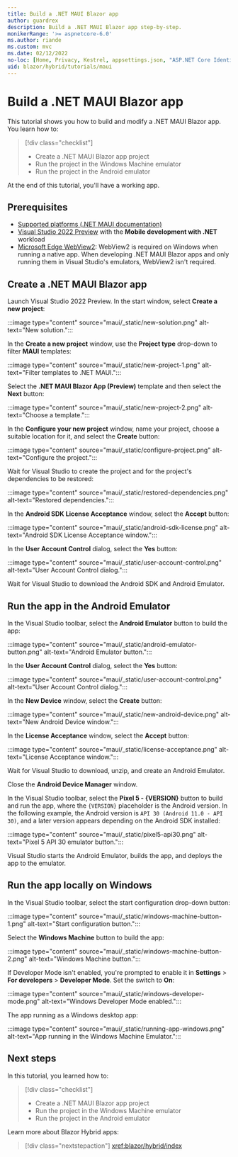```yaml
---
title: Build a .NET MAUI Blazor app
author: guardrex
description: Build a .NET MAUI Blazor app step-by-step.
monikerRange: '>= aspnetcore-6.0'
ms.author: riande
ms.custom: mvc
ms.date: 02/12/2022
no-loc: [Home, Privacy, Kestrel, appsettings.json, "ASP.NET Core Identity", cookie, Cookie, Blazor, "Blazor Server", "Blazor WebAssembly", "Identity", "Let's Encrypt", Razor, SignalR]
uid: blazor/hybrid/tutorials/maui
---
```

# Build a .NET MAUI Blazor app

This tutorial shows you how to build and modify a .NET MAUI Blazor app. You learn how to:

> [!div class="checklist"]
> * Create a .NET MAUI Blazor app project
> * Run the project in the Windows Machine emulator
> * Run the project in the Android emulator

At the end of this tutorial, you'll have a working app.

## Prerequisites

* [Supported platforms (.NET MAUI documentation)](/dotnet/maui/supported-platforms)
* [Visual Studio 2022 Preview](https://visualstudio.microsoft.com/vs/preview/) with the **Mobile development with .NET** workload
* [Microsoft Edge WebView2](https://developer.microsoft.com/microsoft-edge/webview2/): WebView2 is required on Windows when running a native app. When developing .NET MAUI Blazor apps and only running them in Visual Studio's emulators, WebView2 isn't required.

## Create a .NET MAUI Blazor app

Launch Visual Studio 2022 Preview. In the start window, select **Create a new project**:

:::image type="content" source="maui/_static/new-solution.png" alt-text="New solution.":::

In the **Create a new project** window, use the **Project type** drop-down to filter **MAUI** templates:

:::image type="content" source="maui/_static/new-project-1.png" alt-text="Filter templates to .NET MAUI.":::

Select the **.NET MAUI Blazor App (Preview)** template and then select the **Next** button:

:::image type="content" source="maui/_static/new-project-2.png" alt-text="Choose a template.":::

In the **Configure your new project** window, name your project, choose a suitable location for it, and select the **Create** button:

:::image type="content" source="maui/_static/configure-project.png" alt-text="Configure the project.":::

Wait for Visual Studio to create the project and for the project's dependencies to be restored:

:::image type="content" source="maui/_static/restored-dependencies.png" alt-text="Restored dependencies.":::

In the **Android SDK License Acceptance** window, select the **Accept** button:

:::image type="content" source="maui/_static/android-sdk-license.png" alt-text="Android SDK License Acceptance window.":::

In the **User Account Control** dialog, select the **Yes** button:

:::image type="content" source="maui/_static/user-account-control.png" alt-text="User Account Control dialog.":::

Wait for Visual Studio to download the Android SDK and Android Emulator.

## Run the app in the Android Emulator

In the Visual Studio toolbar, select the **Android Emulator** button to build the app:

:::image type="content" source="maui/_static/android-emulator-button.png" alt-text="Android Emulator button.":::

In the **User Account Control** dialog, select the **Yes** button:

:::image type="content" source="maui/_static/user-account-control.png" alt-text="User Account Control dialog.":::

In the **New Device** window, select the **Create** button:

:::image type="content" source="maui/_static/new-android-device.png" alt-text="New Android Device window.":::

In the **License Acceptance** window, select the **Accept** button:

:::image type="content" source="maui/_static/license-acceptance.png" alt-text="License Acceptance window.":::

Wait for Visual Studio to download, unzip, and create an Android Emulator.

Close the **Android Device Manager** window.

In the Visual Studio toolbar, select the **Pixel 5 - {VERSION}** button to build and run the app, where the `{VERSION}` placeholder is the Android version. In the following example, the Android version is `API 30 (Android 11.0 - API 30)`, and a later version appears depending on the Android SDK installed:

:::image type="content" source="maui/_static/pixel5-api30.png" alt-text="Pixel 5 API 30 emulator button.":::

Visual Studio starts the Android Emulator, builds the app, and deploys the app to the emulator.

## Run the app locally on Windows

In the Visual Studio toolbar, select the start configuration drop-down button:

:::image type="content" source="maui/_static/windows-machine-button-1.png" alt-text="Start configuration button.":::

Select the **Windows Machine** button to build the app:

:::image type="content" source="maui/_static/windows-machine-button-2.png" alt-text="Windows Machine button.":::

If Developer Mode isn't enabled, you're prompted to enable it in **Settings** > **For developers** > **Developer Mode**. Set the switch to **On**:

:::image type="content" source="maui/_static/windows-developer-mode.png" alt-text="Windows Developer Mode enabled.":::

The app running as a Windows desktop app:

:::image type="content" source="maui/_static/running-app-windows.png" alt-text="App running in the Windows Machine Emulator.":::

## Next steps

In this tutorial, you learned how to:

> [!div class="checklist"]
> * Create a .NET MAUI Blazor app project
> * Run the project in the Windows Machine emulator
> * Run the project in the Android emulator

Learn more about Blazor Hybrid apps:

> [!div class="nextstepaction"]
> <xref:blazor/hybrid/index>
